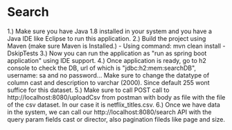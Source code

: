 # Search
1.) Make sure you have Java 1.8 installed in your system and you have a Java IDE like Eclipse to run this application.
2.) Build the project using Maven (make sure Maven is Installed.) - Using command: mvn clean install -DskipTests
3.) Now you can run the application as "run as spring boot application" using IDE support.
4.) Once application is ready, go to h2 console to check the DB, url of which is "jdbc:h2:mem:searchDB", username: sa and no password... Make sure to change the datatype of column cast and description to varchar (2000). Since default 255 wont suffice for this dataset.
5.) Make sure to call POST call to http://localhost:8080/uploadCsv from postman with body as file with the file of the csv dataset. In our case it is netflix_titles.csv.
6.) Once we have data in the system, we can call our http://localhost:8080/search API with the query param fields cast or director, also pagination fileds like page and size.
